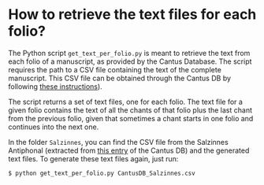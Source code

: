 # How to retrieve the text files for each folio?

The Python script `get_text_per_folio.py` is meant to retrieve the text from each folio of a manuscript, 
as provided by the Cantus Database. The script requires the path to a CSV file containing the text of 
the complete manuscript. This CSV file can be obtained through the Cantus DB by following
[these instructions](http://ddmal.music.mcgill.ca/e2e-omr-documentation/tutorial/music-reconstruction.html#text-alignment)). 

The script returns a set of text files, one for each folio. 
The text file for a given folio contains the text of all the chants of that folio plus the last chant from the previous folio, given that sometimes a chant starts in one folio and continues into the next one.

In the folder `Salzinnes`, you can find the CSV file from the Salzinnes Antiphonal (extracted 
from [this entry](https://cantus.uwaterloo.ca/source/123723) of the Cantus DB) and the generated text files.
To generate these text files again, just run:

```
$ python get_text_per_folio.py CantusDB_Salzinnes.csv
```
